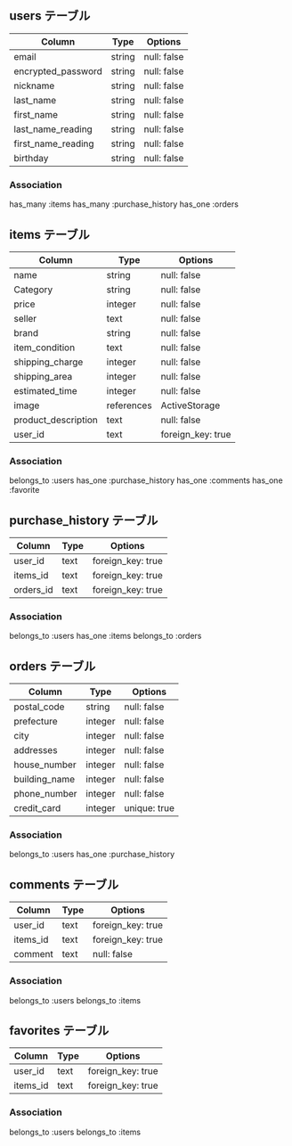 ## users テーブル

| Column              | Type          | Options          |
| ------------------- | ------------- | ---------------- |
| email               | string        | null: false      |
| encrypted_password  | string        | null: false      |
| nickname            | string        | null: false      |
| last_name					  | string        | null: false      |
| first_name          | string        | null: false      |
| last_name_reading   | string        | null: false      |
| first_name_reading  | string        | null: false      |
| birthday            | string        | null: false      |

### Association
has_many :items
has_many :purchase_history
has_one :orders

## items テーブル

| Column              | Type          | Options           |
| ------------------- | ------------- | ----------------- |
| name                | string        | null: false       |
| Category            | string        | null: false       |
| price               | integer       | null: false       |
| seller              | text          | null: false       |
| brand               | string        | null: false       |
| item_condition      | text          | null: false       |
| shipping_charge     | integer       | null: false       |
| shipping_area       | integer       | null: false       |
| estimated_time      | integer       | null: false       |
| image               | references    | ActiveStorage     |
| product_description | text          | null: false       |
| user_id             | text          | foreign_key: true |

### Association
belongs_to :users
has_one :purchase_history
has_one :comments
has_one :favorite

## purchase_history  テーブル

| Column              | Type          | Options           |
| ------------------- | ------------- | ----------------- |
| user_id             | text          | foreign_key: true |
| items_id            | text          | foreign_key: true |
| orders_id           | text          | foreign_key: true |

### Association
belongs_to :users
has_one :items
belongs_to :orders

## orders  テーブル

| Column              | Type          | Options           |
| ------------------- | ------------- | ----------------- |
| postal_code         | string        | null: false       |
| prefecture          | integer       | null: false       |
| city                | integer       | null: false       |
| addresses           | integer       | null: false       |
| house_number        | integer       | null: false       |
| building_name       | integer       | null: false       |
| phone_number        | integer       | null: false       |
| credit_card         | integer       | unique: true      |

### Association
belongs_to :users
has_one :purchase_history

## comments  テーブル

| Column              | Type          | Options           |
| ------------------- | ------------- | ----------------- |
| user_id             | text          | foreign_key: true |
| items_id            | text          | foreign_key: true |
| comment             | text          | null: false       |

### Association
belongs_to :users
belongs_to :items

## favorites  テーブル

| Column              | Type          | Options           |
| ------------------- | ------------- | ----------------- |
| user_id             | text          | foreign_key: true |
| items_id            | text          | foreign_key: true |

### Association
belongs_to :users
belongs_to :items
